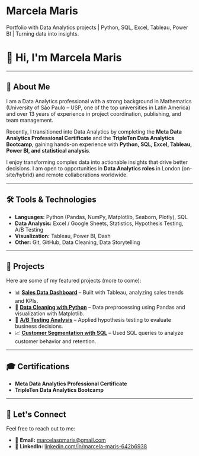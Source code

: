 # Marcela Maris
Portfolio with Data Analytics projects | Python, SQL, Excel, Tableau, Power BI | Turning data into insights.
# 👋 Hi, I'm Marcela Maris  

---

## 🚀 About Me  
I am a Data Analytics professional with a strong background in Mathematics (University of São Paulo – USP, one of the top universities in Latin America) and over 13 years of experience in project coordination, publishing, and team management.  

Recently, I transitioned into Data Analytics by completing the **Meta Data Analytics Professional Certificate** and the **TripleTen Data Analytics Bootcamp**, gaining hands-on experience with **Python, SQL, Excel, Tableau, Power BI, and statistical analysis**.  

I enjoy transforming complex data into actionable insights that drive better decisions. I am open to opportunities in **Data Analytics roles** in London (on-site/hybrid) and remote collaborations worldwide.  

---

## 🛠️ Tools & Technologies  
- **Languages:** Python (Pandas, NumPy, Matplotlib, Seaborn, Plotly), SQL  
- **Data Analysis:** Excel / Google Sheets, Statistics, Hypothesis Testing, A/B Testing  
- **Visualization:** Tableau, Power BI, Dash  
- **Other:** Git, GitHub, Data Cleaning, Data Storytelling  

---

## 📂 Projects  
Here are some of my featured projects (more to come):  

- 📊 **[Sales Data Dashboard](#)** – Built with Tableau, analyzing sales trends and KPIs.  
- 🐍 **[Data Cleaning with Python](#)** – Data preprocessing using Pandas and visualization with Matplotlib.  
- 🧪 **[A/B Testing Analysis](#)** – Applied hypothesis testing to evaluate business decisions.  
- 📈 **[Customer Segmentation with SQL](#)** – Used SQL queries to analyze customer behavior and retention.  

---

## 🎓 Certifications  
- **Meta Data Analytics Professional Certificate** 
- **TripleTen Data Analytics Bootcamp**  

---

## 💬 Let's Connect  
Feel free to reach out to me:  

- 📧 **Email:** marcelaspmaris@gmail.com  
- 💼 **LinkedIn:** [linkedin.com/in/marcela-maris-642b6938](https://www.linkedin.com/in/marcela-maris-642b6938/)  

